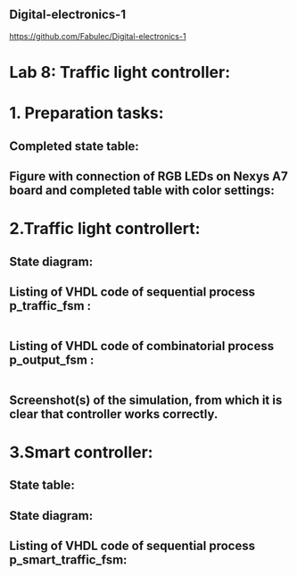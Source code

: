 ## Digital-electronics-1

https://github.com/Fabulec/Digital-electronics-1

# Lab 8: Traffic light controller:
# 1. Preparation tasks:
## Completed state table:

## Figure with connection of RGB LEDs on Nexys A7 board and completed table with color settings:

# 2.Traffic light controllert:
## State diagram:

## Listing of VHDL code of sequential process p_traffic_fsm :
```vhdl

```
## Listing of VHDL code of combinatorial process p_output_fsm :
```vhdl

```

## Screenshot(s) of the simulation, from which it is clear that controller works correctly.
# 3.Smart controller:

## State table:

## State diagram:

## Listing of VHDL code of sequential process p_smart_traffic_fsm:

```vhdl

```